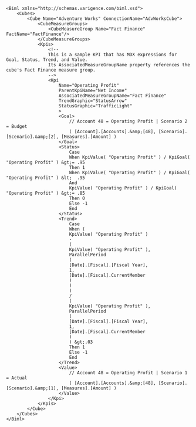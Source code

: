	<Biml xmlns="http://schemas.varigence.com/biml.xsd">	    <Cubes>	        <Cube Name="Adventure Works" ConnectionName="AdvWorksCube">	            <CubeMeasureGroups>	                <CubeMeasureGroup Name="Fact Finance" FactName="FactFinance"/>	            </CubeMeasureGroups>	            <Kpis>	                <!--	                This is a sample KPI that has MDX expressions for Goal, Status, Trend, and Value. 	                Its AssociatedMeasureGroupName property references the cube's Fact Finance measure group.	                -->	                <Kpi 	                    Name="Operating Profit" 	                    ParentKpiName="Net Income" 	                    AssociatedMeasureGroupName="Fact Finance" 	                    TrendGraphic="StatusArrow" 	                    StatusGraphic="TrafficLight"	                    >	                    <Goal>	                        // Account 48 = Operating Profit | Scenario 2 = Budget	                        ( [Account].[Accounts].&amp;[48], [Scenario].[Scenario].&amp;[2], [Measures].[Amount] )	                    </Goal>	                    <Status>	                        Case	                        When KpiValue( "Operating Profit" ) / KpiGoal( "Operating Profit" ) &gt;= .95	                        Then 1	                        When KpiValue( "Operating Profit" ) / KpiGoal( "Operating Profit" ) &lt;  .95	                        And	                        KpiValue( "Operating Profit" ) / KpiGoal( "Operating Profit" ) &gt;= .85	                        Then 0	                        Else -1	                        End	                    </Status>	                    <Trend>	                        Case	                        When (	                        KpiValue( "Operating Profit" )	                        -	                        (	                        KpiValue( "Operating Profit" ),	                        ParallelPeriod	                        (	                        [Date].[Fiscal].[Fiscal Year],	                        1,	                        [Date].[Fiscal].CurrentMember	                        )	                        )	                        )	                        /	                        (	                        KpiValue( "Operating Profit" ),	                        ParallelPeriod	                        (	                        [Date].[Fiscal].[Fiscal Year],	                        1,	                        [Date].[Fiscal].CurrentMember	                        )	                        ) &gt;.03	                        Then 1	                        Else -1	                        End	                    </Trend>	                    <Value>	                        // Account 48 = Operating Profit | Scenario 1 = Actual	                        ( [Account].[Accounts].&amp;[48], [Scenario].[Scenario].&amp;[1], [Measures].[Amount] )	                    </Value>	                </Kpi>	            </Kpis>	        </Cube>	    </Cubes>	</Biml>

